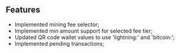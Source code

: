 ## Features
- Implemented mining fee selector;
- Implemented min amount support for selected fee tier;
- Updated QR code wallet values to use 'lightning:' and 'bitcoin:';
- Implemented pending transactions;